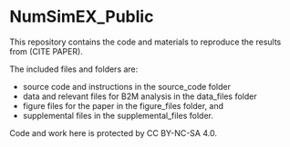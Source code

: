 # NumSimEX_Public

This repository contains the code and materials to reproduce the results from (CITE PAPER).

The included files and folders are:

* source code and instructions in the source_code folder
* data and relevant files for B2M analysis in the data_files folder
* figure files for the paper in the figure_files folder, and
* supplemental files in the supplemental_files folder.

Code and work here is protected by CC BY-NC-SA 4.0.
